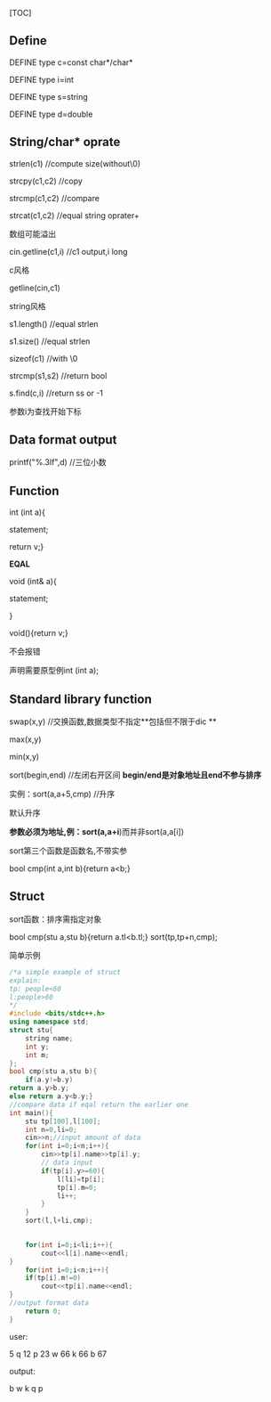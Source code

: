 [TOC]
## Define
DEFINE type c=const char\*/char\*

DEFINE type i=int

DEFINE type s=string

DEFINE type d=double

## String/char* oprate
strlen(c1) //compute size(without\0)

strcpy(c1,c2) //copy

strcmp(c1,c2) //compare

strcat(c1,c2) //equal string oprater+

数组可能溢出

cin.getline(c1,i) //c1 output,i long

c风格

getline(cin,c1)

string风格

s1.length() //equal strlen

s1.size() //equal strlen

sizeof(c1) //with \0

strcmp(s1,s2) //return bool

s.find(c,i) //return ss or -1

参数i为查找开始下标

## Data format output

printf("%.3lf",d) //三位小数



## Function

int (int a){

statement;

return v;}

**EQAL**

void (int& a){

statement;

}

void(){return v;}

不会报错

声明需要原型例int (int a);

## Standard library function

swap(x,y) //交换函数,数据类型不指定**包括但不限于dic **

max(x,y)

min(x,y)

sort(begin,end) //左闭右开区间 **begin/end是对象地址且end不参与排序**

实例：sort(a,a+5,cmp) //升序

默认升序

**参数必须为地址,例：sort(a,a+i**)而并非sort(a,a[i])

sort第三个函数是函数名,不带实参

bool cmp(int a,int b){return a<b;}

## Struct

sort函数：排序需指定对象

bool cmp(stu a,stu b){return a.tl<b.tl;}   sort(tp,tp+n,cmp);

简单示例
~~~c++
/*a simple example of struct
explain:
tp: people<60
l:people>60
*/
#include <bits/stdc++.h>
using namespace std;
struct stu{
	string name;
	int y;
	int m;
};
bool cmp(stu a,stu b){
	if(a.y!=b.y)
return a.y>b.y;
else return a.y<b.y;}
//compare data if eqal return the earlier one
int main(){ 
	stu tp[100],l[100];
	int n=0,li=0;
	cin>>n;//input amount of data
	for(int i=0;i<n;i++){
		cin>>tp[i].name>>tp[i].y;
		// data input
		if(tp[i].y>=60){
			l[li]=tp[i];
			tp[i].m=0;
			li++;
		}
	}
	sort(l,l+li,cmp);
	

	for(int i=0;i<li;i++){ 
		cout<<l[i].name<<endl;
}
	for(int i=0;i<n;i++){ 
	if(tp[i].m!=0)
		cout<<tp[i].name<<endl;
}
//output format data
	return 0;
}
~~~

user:

5
q 12
p 23
w 66
k 66
b 67

output:

b
w
k
q
p